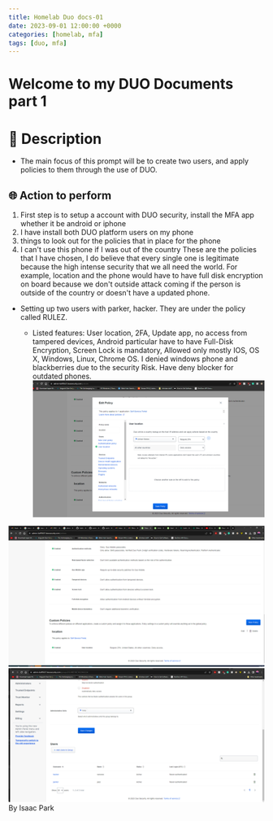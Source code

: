 ```yaml
---
title: Homelab Duo docs-01
date: 2023-09-01 12:00:00 +0000
categories: [homelab, mfa]
tags: [duo, mfa]
---
```


# Welcome to my DUO Documents part 1 
# 🧾 Description
- The main focus of this prompt will be to create two users, and apply policies to them through the use of DUO. 

## 🌐 Action to perform 
1.  First step is to setup a account with DUO security, install the MFA app whether it be android or iphone
2. I have install both DUO platform users on my phone
3. things to look out for the policies that in place for the phone
4. I can't use this phone if I was out of the country 
 These are the policies that I have chosen, I do believe that every single one is legitimate because the high intense security that we all need the world. For example, location and the phone would have to have full disk encryption on board because we don't outside attack coming if the person is outside of the country or doesn't have a updated phone. 
- Setting up two users with parker, hacker. They are under the policy called RULEZ. 

	- Listed features: User location, 2FA, Update app, no access from tampered devices, Android particular have to have Full-Disk Encryption, Screen Lock is mandatory, Allowed only mostly IOS, OS X, Windows, Linux, Chrome OS. I denied windows phone and blackberries due to the security Risk. Have deny blocker for outdated phones. 
![Hada-group-polices.png](/images/photos/Hada-group-polices.png)



![Hada_prompt1.png](/images/photos/Hada_prompt1.png)
![Hada_prompt_group_users.png](/images/photos/Hada_prompt_group_users.png)
By Isaac Park 